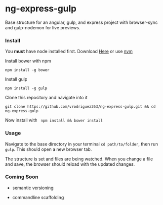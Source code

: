 # ng-express-gulp
Base structure for an angular, gulp, and express project with browser-sync and gulp-nodemon for live previews.

### Install

You **must** have node installed first. Download [Here](https://nodejs.org/) or use [nvm](https://github.com/creationix/nvm)

Install bower with npm

```
npm install -g bower
```

Install gulp
```
npm install -g gulp
```

Clone this repository and navigate into it 
``` 
git clone https://github.com/vrodriguez363/ng-express-gulp.git && cd ng-express-gulp
```

Now install with ` npm install && bower install`

### Usage

Navigate to the base directory in your terminal ` cd path/to/folder `, then run ` gulp `. This should open a new browser tab. 

The structure is set and files are being watched. When you change a file and save, the browser should reload with the updated changes.

### Coming Soon

* semantic versioning

* commandline scaffolding